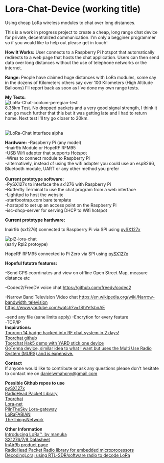 # Lora-Chat-Device (working title)

Using cheap LoRa wireless modules to chat over long distances.

This is a work in progress project to create a cheap, long range chat device for private, decentralized communication.
I'm only a begginer programmer so if you would like to help out please get in touch!<br>

<b>How It Works:</b>
User connects to a Raspberry Pi hotspot that automatically redirects to a web page that hosts the chat application. Users can then send data over long distances without the use of telephone networks or the internet.

<b>Range:</b>
People have claimed huge distances with LoRa modules, some say in the dozens of Kilometers others say over 100 Kilometers (High Altitude Balloons) I'll report back as soon as I've done my own range tests.

<b>My Tests:</b>
<br>
<img src="http://i.imgur.com/tjdWeO5.png" alt="LoRa-Chat-coolum-peregian-test"> 
<br>
8.35km Test. No dropped packets and a very good signal strength, I think it can go much further that this but it was getting late and I had to return home. Next test I'll try go closer to 20km.


<br>
<img src="http://i.imgur.com/tfc3tMf.jpg" alt="LoRa-Chat interface alpha"> 
<br>

<b>Hardware:</b>
-Raspberry Pi (any model)<br>
-Inair9b Module or HopeRF RFM95<br>
-USB Wifi adapter that supports Hotspot<br>
-Wires to connect module to Raspberry Pi<br>
-alternatively, instead of using the wifi adapter you could use an esp8266, Bluetooth module, UART or any other method you prefer<br>
<br>
<b>Current prototype software:</b>
<br>
-PySX127x to interface the sx1276 with Raspberry Pi<br>
-Butterfly Terminal to use the chat program from a web interface<br> 
-Lighttpd to host the website<br>
-startbootrap.com bare template<br>
-hostapd to set up an access point on the Raspberry Pi<br>
-isc-dhcp-server for serving DHCP to Wifi hotspot<br>

<b>Current prototype hardware:</b>

Inair9b (sx1276) connected to Raspberry Pi via SPI using <a href="https://github.com/mayeranalytics/pySX127x">pySX127x </a>

<img src="http://i.imgur.com/9Gtv727.jpg" alt="pi2-lora-chat">
<br>(early Rpi2 protoype)</br>

HopeRF RFM95 connected to Pi Zero via SPI using <a href="https://github.com/mayeranalytics/pySX127x">pySX127x </a>

<b>Hopeful fututre features:</b>

-Send GPS coordinates and view on offline Open Street Map, measure    distance etc

-Codec2/FreeDV voice chat
https://github.com/freedv/codec2

-Narrow Band Television Video chat
https://en.wikipedia.org/wiki/Narrow-bandwidth_television<br>
https://www.youtube.com/watch?v=1ShYefsbnAE<br>

-send any file (sane limits apply)
-Encrytion for every feature<br>
-TCP/IP
<br>
<b>Inspirations:</b><br> 
<a href="http://ossmann.blogspot.com.au/2012/10/the-toorcon-14-badge.html">Toorcon 14 badge hacked into RF chat system in 2 days!</a><br>
<a href="https://github.com/hathcox/ToorChat">Toorchat github</a><br>
<a href="https://youtu.be/pkTlTCUeec0?t=622">Toorchat Hak5 demo with YARD stick one device</a><br>
<a href="http://www.gotenna.com/">GoTenna device, similar idea to what I want but uses the Multi Use Radio System (MURS) and is expensive.</a><br>

<b>Contact</b><br>
If anyone would like to contribute or ask any questions please don't hesitate to contact me on danielwmahony@gmail.com

<b>Possible Github repos to use</b><br> 
<a href="https://github.com/mayeranalytics/pySX127x">pySX127x </a><br>
<a href="https://github.com/PaulStoffregen/RadioHead">RadioHead Packet Library</a><br>
<a href="https://github.com/hathcox/ToorChat">Toorchat</a><br>
<a href="https://github.com/Lora-net">Lora-net</a><br>
<a href="https://github.com/PiInTheSky/lora-gateway">PiInTheSky Lora-gateway</a><br>
<a href="https://github.com/telecombretagne/LoRaFABIAN">LoRaFABIAN</a><br>
<a href="https://github.com/TheThingsNetwork/">TheThingsNetwork</a><br>

<b>Other Information</b><br>
<a href="http://www.instructables.com/id/Introducing-LoRa-/?ALLSTEPS">Introducing LoRa™, by manuka </a><br>
<a href="http://www.semtech.com/images/datasheet/sx1276_77_78_79.pdf">SX1276/7/8 Datasheet</a><br>
<a href="http://modtronix.com/inair9b.html">InAir9b product page</a><br>
<a href="http://www.airspayce.com/mikem/arduino/RadioHead/">RadioHead Packet Radio library for embedded microprocessors</a><br>
<a href="https://revspace.nl/DecodingLora">DecodingLora; using RTL-SDR/software radio to decode LoRa</a>
